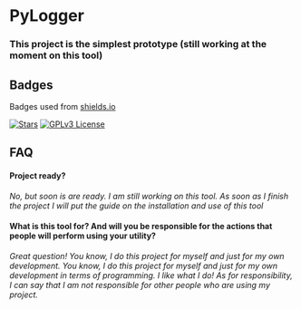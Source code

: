 # PyLogger
### This project is the simplest prototype (still working at the moment on this tool)

## Badges

Badges used from [shields.io](https://shields.io/)

[![Stars](https://img.shields.io/github/stars/tsfEmpaty/PyLogger?style=social)](https://github.com/tsfEmpaty/PyLogger)
[![GPLv3 License](https://img.shields.io/badge/License-GPL%20v3-yellow.svg)](https://opensource.org/licenses/)

## FAQ

#### **Project ready?**

*No, but soon is are ready. I am still working on this tool. As soon as I finish the project I will put the guide on the installation and use of this tool*

#### **What is this tool for? And will you be responsible for the actions that people will perform using your utility?**

*Great question! You know, I do this project for myself and just for my own development. You know, I do this project for myself and just for my own development in terms of programming. I like what I do! As for responsibility, I can say that I am not responsible for other people who are using my project.*
